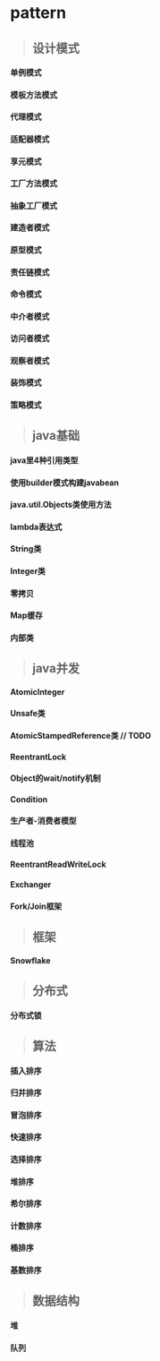 # pattern

>## 设计模式
#### 单例模式
#### 模板方法模式
#### 代理模式
#### 适配器模式
#### 享元模式
#### 工厂方法模式
#### 抽象工厂模式
#### 建造者模式
#### 原型模式
#### 责任链模式
#### 命令模式
#### 中介者模式
#### 访问者模式
#### 观察者模式
#### 装饰模式
#### 策略模式

>## java基础
#### java里4种引用类型
#### 使用builder模式构建javabean
#### java.util.Objects类使用方法
#### lambda表达式
#### String类
#### Integer类
#### 零拷贝
#### Map缓存
#### 内部类

>## java并发
#### AtomicInteger
#### Unsafe类
#### AtomicStampedReference类 // TODO
#### ReentrantLock
#### Object的wait/notify机制
#### Condition
#### 生产者-消费者模型
#### 线程池
#### ReentrantReadWriteLock
#### Exchanger
#### Fork/Join框架

>## 框架
#### Snowflake

>## 分布式
#### 分布式锁

>## 算法
#### 插入排序
#### 归并排序
#### 冒泡排序
#### 快速排序
#### 选择排序
#### 堆排序
#### 希尔排序
#### 计数排序
#### 桶排序
#### 基数排序

>## 数据结构
#### 堆
#### 队列